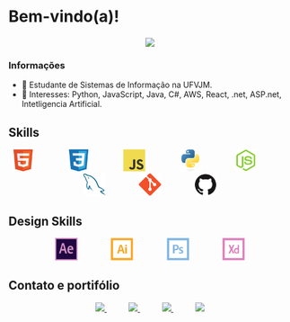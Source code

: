 # Bem-vindo(a)!

<p align="center">
  <a href="https://github.com/anuraghazra/github-readme-stats">
    <img
      align="center"
      src="https://github-readme-stats.vercel.app/api/top-langs/?username=raulbarcelos&layout=compact"
    />
  </a>
  <!-- 
  <a href="https://github.com/anuraghazra/github-readme-stats">
    <img
      align="center"
      height="165"
      src="https://github-readme-stats.vercel.app/api?username=raulbarcelos&count_private=true&show_icons=true&custom_title=Github%20Status&hide=issues"
    />
  </a>
  -->
</p>

### Informações

- 🌱 Estudante de Sistemas de Informação na UFVJM.
- 💙 Interesses: Python, JavaScript, Java, C#, AWS, React, .net, ASP.net, Intetligencia Artificial.


## Skills

<p align="center">
    <img height="40" src="https://raw.githubusercontent.com/devicons/devicon/master/icons/html5/html5-original.svg" onclick="return false;">
    &nbsp;&nbsp;&nbsp;&nbsp;&nbsp;&nbsp;&nbsp;&nbsp;&nbsp;&nbsp;&nbsp;&nbsp;&nbsp;
    <img height="40" src="https://raw.githubusercontent.com/devicons/devicon/master/icons/css3/css3-original.svg" onclick="return false;">
    &nbsp;&nbsp;&nbsp;&nbsp;&nbsp;&nbsp;&nbsp;&nbsp;&nbsp;&nbsp;&nbsp;&nbsp;&nbsp;
    <img height="40" src="https://raw.githubusercontent.com/devicons/devicon/master/icons/javascript/javascript-original.svg" onclick="return false;">
    &nbsp;&nbsp;&nbsp;&nbsp;&nbsp;&nbsp;&nbsp;&nbsp;&nbsp;&nbsp;&nbsp;&nbsp;&nbsp;
    <img height="40" src="https://raw.githubusercontent.com/devicons/devicon/master/icons/python/python-original.svg" onclick="return false;">
    &nbsp;&nbsp;&nbsp;&nbsp;&nbsp;&nbsp;&nbsp;&nbsp;&nbsp;&nbsp;&nbsp;&nbsp;&nbsp;
    <img height="40" src="https://raw.githubusercontent.com/devicons/devicon/master/icons/nodejs/nodejs-original.svg" onclick="return false;">
    &nbsp;&nbsp;&nbsp;&nbsp;&nbsp;&nbsp;&nbsp;&nbsp;&nbsp;&nbsp;&nbsp;&nbsp;&nbsp;
    <img height="40" src="https://raw.githubusercontent.com/devicons/devicon/master/icons/mysql/mysql-original.svg" onclick="return false;">
     &nbsp;&nbsp;&nbsp;&nbsp;&nbsp;&nbsp;&nbsp;&nbsp;&nbsp;&nbsp;&nbsp;&nbsp;&nbsp;
    <img height="40" src="https://raw.githubusercontent.com/devicons/devicon/master/icons/git/git-original.svg" onclick="return false;">
    &nbsp;&nbsp;&nbsp;&nbsp;&nbsp;&nbsp;&nbsp;&nbsp;&nbsp;&nbsp;&nbsp;&nbsp;&nbsp;
    <img height="40" src="https://raw.githubusercontent.com/devicons/devicon/master/icons/github/github-original.svg" onclick="return false;">
</p>

## Design Skills

<p align="center">
    <img height="40" src="https://raw.githubusercontent.com/devicons/devicon/master/icons/aftereffects/aftereffects-original.svg">
    &nbsp;&nbsp;&nbsp;&nbsp;&nbsp;&nbsp;&nbsp;&nbsp;&nbsp;&nbsp;&nbsp;&nbsp;&nbsp;
    <img height="40" src="https://raw.githubusercontent.com/devicons/devicon/master/icons/illustrator/illustrator-line.svg">
    &nbsp;&nbsp;&nbsp;&nbsp;&nbsp;&nbsp;&nbsp;&nbsp;&nbsp;&nbsp;&nbsp;&nbsp;&nbsp;
    <img height="40" src="https://raw.githubusercontent.com/devicons/devicon/master/icons/photoshop/photoshop-line.svg">
    &nbsp;&nbsp;&nbsp;&nbsp;&nbsp;&nbsp;&nbsp;&nbsp;&nbsp;&nbsp;&nbsp;&nbsp;&nbsp;
    <img height="40" src="https://raw.githubusercontent.com/devicons/devicon/master/icons/xd/xd-line.svg">
</p>

 ## Contato e portifólio

<p align="center">
    <a href="https://github.com/raulbarcelos">
        <img  src="https://img.shields.io/badge/github-%23100000.svg?&style=for-the-badge&logo=github&logoColor=white">
    </a>
    &nbsp;&nbsp;&nbsp;&nbsp;&nbsp;&nbsp;&nbsp;&nbsp;&nbsp;
    <a href="mailto:raulbarcelos@gmail.com">
        <img src="https://img.shields.io/badge/gmail-D14836?&style=for-the-badge&logo=gmail&logoColor=white&link=mailto:raulbarcelos@gmail.com">
    </a>
    &nbsp;&nbsp;&nbsp;&nbsp;&nbsp;&nbsp;&nbsp;&nbsp;&nbsp;
    <a href="https://www.linkedin.com/in/raulbarcelos">
        <img src="https://img.shields.io/badge/linkedin-%230077B5.svg?&style=for-the-badge&logo=linkedin&logoColor=white">
    </a>
    &nbsp;&nbsp;&nbsp;&nbsp;&nbsp;&nbsp;&nbsp;&nbsp;&nbsp;
    <a href="https://www.behance.net/raulbarcelos">
        <img src="https://img.shields.io/badge/-Behance-blue?style=for-the-badge&logo=behance&logoColor=white">
    </a>
</p>